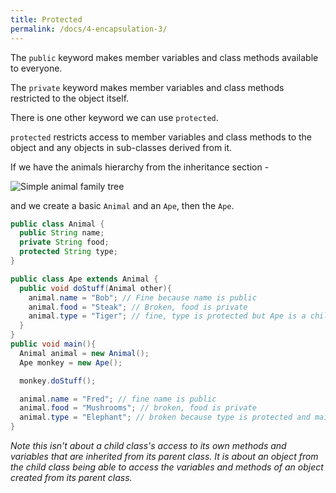```yaml
---
title: Protected 
permalink: /docs/4-encapsulation-3/
---
```


The `public` keyword makes member variables and class methods available to everyone.  

The `private` keyword makes member variables and class methods restricted to the object itself.  

There is one other keyword we can use `protected`.  

`protected` restricts access to member variables and class methods to the object and any objects in sub-classes derived from it.  

If we have the animals hierarchy from the inheritance section - 

![Simple animal family tree](https://ysjprog02.netlify.app/assets/img/topics/5inherit/animaltree.png)

and we create a basic `Animal` and an `Ape`, then the `Ape`.

```java
public class Animal {
  public String name;
  private String food;
  protected String type;
}

public class Ape extends Animal {
  public void doStuff(Animal other){
    animal.name = "Bob"; // Fine because name is public
    animal.food = "Steak"; // Broken, food is private
    animal.type = "Tiger"; // fine, type is protected but Ape is a child class of Animal
  }
}
public void main(){
  Animal animal = new Animal();
  Ape monkey = new Ape();

  monkey.doStuff();

  animal.name = "Fred"; // fine name is public
  animal.food = "Mushrooms"; // broken, food is private
  animal.type = "Elephant"; // broken because type is protected and main isn't a child class of animal.
}
```

*Note this isn't about a child class's access to its own methods and variables that are inherited from its parent class. It is about an object from the child class being able to access the variables and methods of an object created from its parent class.*

